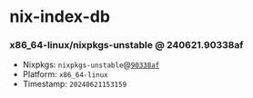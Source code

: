 # nix-index-db
### x86_64-linux/nixpkgs-unstable @ 240621.90338af
- Nixpkgs: `nixpkgs-unstable`@[`90338af`](https://github.com/NixOS/nixpkgs/commit/90338afd6177fc683a04d934199d693708c85a3b)
- Platform: `x86_64-linux`
- Timestamp: `20240621153159`
